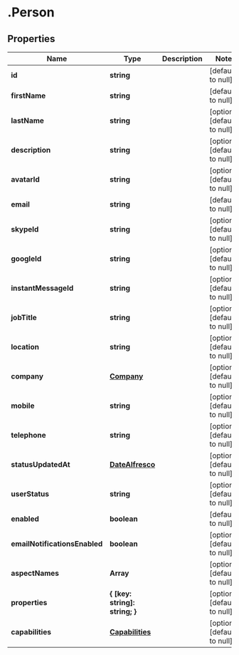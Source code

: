 # .Person

## Properties
Name | Type | Description | Notes
------------ | ------------- | ------------- | -------------
**id** | **string** |  | [default to null]
**firstName** | **string** |  | [default to null]
**lastName** | **string** |  | [optional] [default to null]
**description** | **string** |  | [optional] [default to null]
**avatarId** | **string** |  | [optional] [default to null]
**email** | **string** |  | [default to null]
**skypeId** | **string** |  | [optional] [default to null]
**googleId** | **string** |  | [optional] [default to null]
**instantMessageId** | **string** |  | [optional] [default to null]
**jobTitle** | **string** |  | [optional] [default to null]
**location** | **string** |  | [optional] [default to null]
**company** | [**Company**](Company.md) |  | [optional] [default to null]
**mobile** | **string** |  | [optional] [default to null]
**telephone** | **string** |  | [optional] [default to null]
**statusUpdatedAt** | [**DateAlfresco**](DateAlfresco.md) |  | [optional] [default to null]
**userStatus** | **string** |  | [optional] [default to null]
**enabled** | **boolean** |  | [default to null]
**emailNotificationsEnabled** | **boolean** |  | [optional] [default to null]
**aspectNames** | **Array<string>** |  | [optional] [default to null]
**properties** | **{ [key: string]: string; }** |  | [optional] [default to null]
**capabilities** | [**Capabilities**](Capabilities.md) |  | [optional] [default to null]


